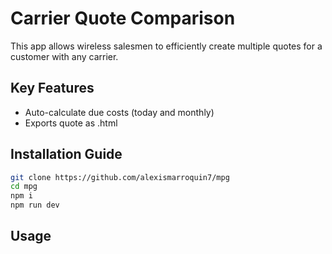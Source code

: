 # Carrier Quote Comparison

This app allows wireless salesmen to efficiently create multiple quotes for a customer with any carrier.

## Key Features

- Auto-calculate due costs (today and monthly)
- Exports quote as .html

## Installation Guide

```bash
git clone https://github.com/alexismarroquin7/mpg
cd mpg
npm i
npm run dev
```

## Usage
